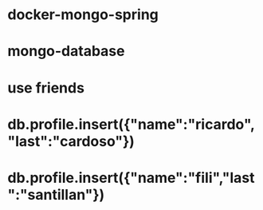# docker-mongo-spring

# mongo-database #

# use friends
# db.profile.insert({"name":"ricardo","last":"cardoso"})
# db.profile.insert({"name":"fili","last":"santillan"})